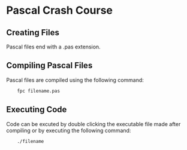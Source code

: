 # Pascal Crash Course

## Creating Files
Pascal files end with a .pas extension.

## Compiling Pascal Files
Pascal files are compiled using the following command:
```bash
    fpc filename.pas
```

## Executing Code
Code can be excuted by double clicking the executable file made after compiling or by executing the following command:
```bash
    ./filename
```